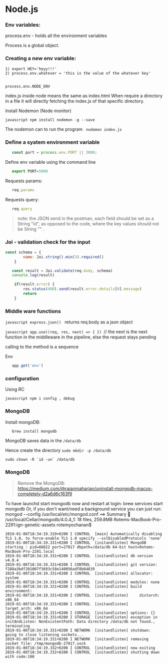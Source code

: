 # Node.js


### Env variables:

   process.env - holds all the environment variables
    
Process is a global object.

### Creating a new env variable:

    1) export HEY='heyy!!!'
    2) process.env.whatever = 'this is the value of the whatever key'

    
    process.env.NODE_ENV
    
    
index.js inside node means the same as index.html
When require a directory in a file it will directly fetching the index.js of that specific directory.


 
Install Nodemon (Node monitor)

```javascript npm install nodemon -g --save```

The nodemon can to run the program ``` nodemon index.js```

### Define a syatem environment variable

```javascript 
   const port = process.env.PORT || 3000; 
```

Define env variable using the command line

```javascript 
   export PORT=5000
```

Requests params:
```javascript 
   req.params
```


Requests query:
```javascript 
   req.query
```



>note: the JSON send in the postman, each field should be set as a String "id", as opposed to the code, where the key values should not be String "" .


### Joi - validation check for the input 
```javascript
const schema = {
        name: Joi.string().min(3).required()
    }

   const result = Joi.validate(req.body, schema)
   console.log(result)

    if(result.error) {
        res.status(400).send(result.error.details[0].message)
        return
    }
```

### Middle ware functions

```javascript express.json() ```
returns  req.body as a json object



```javascript app.use((req, res, next) => { }) ```// the next is the next function in the middleware in the pipeline, else the request stays pending


calling to the method is a sequence

Env

```javascript process.env.NODE_ENV   // undefind by default
   app.get('env')
```


### configuration

Using RC

```javascript npm i config , debug```



### MongoDB

Install mongoDB:
```javascript
   brew install mongodb
```

MongoDB saves data in the ```/data/db```

Hence create the directory
``` sudo mkdir -p /data/db ```

``` sudo chown -R `id -un` /data/db ```

### MongoDB

> Remove the MongoDB:
https://medium.com/@rajanmaharjan/uninstall-mongodb-macos-completely-d2a6d6c163f9



To have launchd start mongodb now and restart at login:
  brew services start mongodb
Or, if you don't want/need a background service you can just run:
  mongod --config /usr/local/etc/mongod.conf
==> Summary
🍺  /usr/local/Cellar/mongodb/4.0.4_1: 18 files, 259.8MB
Rotems-MacBook-Pro-2291:ign-genetic-assets rotemyochanan$ 

``` Rotems-MacBook-Pro-2291:ign-genetic-assets rotemyochanan$ mongod
2019-01-06T18:34:19.319+0200 I CONTROL  [main] Automatically disabling TLS 1.0, to force-enable TLS 1.0 specify --sslDisabledProtocols 'none'
2019-01-06T18:34:19.331+0200 I CONTROL  [initandlisten] MongoDB starting : pid=66622 port=27017 dbpath=/data/db 64-bit host=Rotems-MacBook-Pro-2291.local
2019-01-06T18:34:19.331+0200 I CONTROL  [initandlisten] db version v4.0.4
2019-01-06T18:34:19.331+0200 I CONTROL  [initandlisten] git version: f288a3bdf201007f3693c58e140056adf8b04839
2019-01-06T18:34:19.331+0200 I CONTROL  [initandlisten] allocator: system
2019-01-06T18:34:19.331+0200 I CONTROL  [initandlisten] modules: none
2019-01-06T18:34:19.331+0200 I CONTROL  [initandlisten] build environment:
2019-01-06T18:34:19.331+0200 I CONTROL  [initandlisten]     distarch: x86_64
2019-01-06T18:34:19.331+0200 I CONTROL  [initandlisten]     target_arch: x86_64
2019-01-06T18:34:19.331+0200 I CONTROL  [initandlisten] options: {}
2019-01-06T18:34:19.331+0200 I STORAGE  [initandlisten] exception in initAndListen: NonExistentPath: Data directory /data/db not found., terminating
2019-01-06T18:34:19.331+0200 I NETWORK  [initandlisten] shutdown: going to close listening sockets...
2019-01-06T18:34:19.331+0200 I NETWORK  [initandlisten] removing socket file: /tmp/mongodb-27017.sock
2019-01-06T18:34:19.332+0200 I CONTROL  [initandlisten] now exiting
2019-01-06T18:34:19.332+0200 I CONTROL  [initandlisten] shutting down with code:100
```
